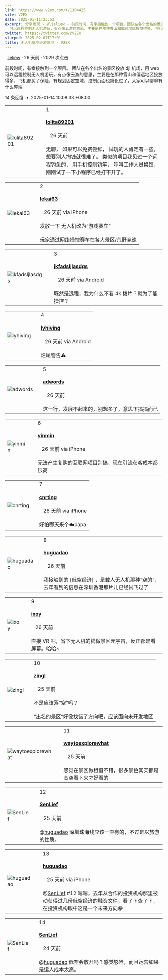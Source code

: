 ```yaml
---
link: https://www.v2ex.com/t/1104425
site: V2EX
date: 2025-01-11T23:53
excerpt: 分享发现 - @lieliew - 前段时间，有幸接触到一个项目。团队在各个出名的景区投放 dji 机场，用 web
  可以远程控制无人机游玩，有点像云游的意思，主要是在那种雪山和偏远地区投放得多，飞机都买了保险，有规划固定空域，控制
twitter: https://twitter.com/@V2EX
slurped: 2025-02-07T17:01
title: 无人机低空经济落地 - V2EX
---
```

 
  [lieliew](/member/lieliew) · 26 天前 · 2029 次点击

前段时间，有幸接触到一个项目。 团队在各个出名的景区投放 dji 机场，用 web 可以远程控制无人机游玩，有点像云游的意思，主要是在那种雪山和偏远地区投放得多，飞机都买了保险，有规划固定空域，控制页面也简化过了，大家可以聊聊有什么弊端


14 条回复  **•**  2025-01-14 10:08:33 +08:00

|   |   |   |
|---|---|---|
|![lolita89201](https://cdn.v2ex.com/gravatar/0fdd297563fae90f8429b7b508d0d5ed?s=48&d=retro)||1<br><br>**[lolita89201](/member/lolita89201)**  <br><br>   26 天前<br><br>无聊， 如果可以免费尝鲜， 试玩的人肯定有一些， 想要别人掏钱就很难了。 类似的项目我见过一个远程钓鱼的， 用手机控制钓竿， 呼叫工作人员换饵，刚刚试了一下小程序已经打不开了。|

|   |   |   |
|---|---|---|
|![lekai63](https://cdn.v2ex.com/avatar/8813/03a4/69052_normal.png?m=1418357036)||2<br><br>**[lekai63](/member/lekai63)**  <br><br>   26 天前 via iPhone<br><br>发散一下 无人机改为“游戏赛车”  <br>  <br>玩家通过网络操控赛车在各大景区/荒野竞速|

|                                                                                         |     |                                                                                                                       |
| --------------------------------------------------------------------------------------- | --- | --------------------------------------------------------------------------------------------------------------------- |
| ![jkfadsljlasdgs](https://cdn.v2ex.com/avatar/78ab/060a/662956_normal.png?m=1700469958) |     | 3<br><br>**[jkfadsljlasdgs](/member/jkfadsljlasdgs)**  <br><br>   26 天前 via Android<br><br>既然是远程，我为什么不看 4k 拨片？就为了能操控？ |

|   |   |   |
|---|---|---|
|![lyhiving](https://cdn.v2ex.com/gravatar/909977890ff80328f51c98ad2b0b4e07?s=48&d=retro)||4<br><br>**[lyhiving](/member/lyhiving)**  <br><br>   26 天前 via Android<br><br>烂尾警告⚠|

|   |   |   |
|---|---|---|
|![adwords](https://cdn.v2ex.com/avatar/e931/e953/619442_normal.png?m=1706761200)||5<br><br>**[adwords](/member/adwords)**  <br><br>   26 天前<br><br>这一行，发展不起来的，别想多了，意思下搞搞而已|

|   |   |   |
|---|---|---|
|![yinmin](https://cdn.v2ex.com/gravatar/ddd927d69f7ccbf8e9b5a77c7b8500f5?s=48&d=retro)||6<br><br>**[yinmin](/member/yinmin)**  <br><br>   26 天前 via iPhone<br><br>无法产生复购的互联网项目别搞，现在引流获客成本都很高|

|   |   |   |
|---|---|---|
|![cnrting](https://cdn.v2ex.com/avatar/d922/259d/91010_normal.png?m=1535422005)||7<br><br>**[cnrting](/member/cnrting)**  <br><br>   26 天前 via iPhone<br><br>好怕哪天来个☁️papa|

|   |   |   |
|---|---|---|
|![huguadao](https://cdn.v2ex.com/avatar/a0ab/4c32/520776_normal.png?m=1733068731)||8<br><br>**[huguadao](/member/huguadao)**  <br><br>   26 天前<br><br>我接触到的 [低空经济] ，是载人无人机那种“空的”，去年看到的信息在深圳香港那片儿已经试飞过了|

|   |   |   |
|---|---|---|
|![ixoy](https://cdn.v2ex.com/avatar/74ba/18ce/135161_normal.png?m=1720099817)||9<br><br>**[ixoy](/member/ixoy)**  <br><br>   26 天前<br><br>直接 VR 吧，省下无人机的钱做景区元宇宙，反正都是看屏幕。哈哈~|

|   |   |   |
|---|---|---|
|![zingl](https://cdn.v2ex.com/gravatar/a1cb31ba8d912be709a5637ec4e9c5a0?s=48&d=retro)||10<br><br>**[zingl](/member/zingl)**  <br><br>   25 天前<br><br>不是应该落“空”吗？  <br>  <br>“出名的景区”好像找错了方向吧，应该面向未开发地区|

|   |   |   |
|---|---|---|
|![waytoexplorewhat](https://cdn.v2ex.com/avatar/d9a3/53fa/311732_normal.png?m=1702625374)||11<br><br>**[waytoexplorewhat](/member/waytoexplorewhat)**  <br><br>   25 天前<br><br>感觉在景区做租借不错，很多景色其实都是高空看下来才好看的|

|   |   |   |
|---|---|---|
|![SenLief](https://cdn.v2ex.com/avatar/d6cf/28a8/195119_normal.png?m=1663686232)||12<br><br>**[SenLief](/member/SenLief)**  <br><br>   25 天前<br><br>@[huguadao](/member/huguadao) 深圳珠海线应该一直有的，不过是以旅游的性质。|

|   |   |   |
|---|---|---|
|![huguadao](https://cdn.v2ex.com/avatar/a0ab/4c32/520776_normal.png?m=1733068731)||13<br><br>**[huguadao](/member/huguadao)**  <br><br>   25 天前 via iPhone<br><br>@[SenLief](/member/SenLief) #12 嗯嗯，去年从合作的投资机构那里被动获得过几份低空经济的融资文件，看了下查了下，在投资机构眼中这是一个未来方向😁|

|   |   |   |
|---|---|---|
|![SenLief](https://cdn.v2ex.com/avatar/d6cf/28a8/195119_normal.png?m=1663686232)||14<br><br>**[SenLief](/member/SenLief)**  <br><br>   24 天前<br><br>@[huguadao](/member/huguadao) 低空会放开吗？感觉够呛，而且运营如果是运人成本太高。|
